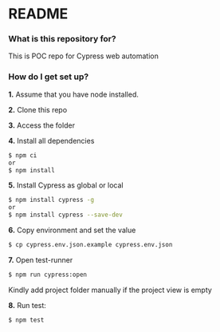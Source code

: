 # README #

### What is this repository for? ###

This is POC repo for Cypress web automation
### How do I get set up? ###

**1.** Assume that you have node installed.

**2.** Clone this repo

**3.** Access the folder

**4.** Install all dependencies
```sh
$ npm ci
or
$ npm install
```

**5.** Install Cypress as global or local
```sh
$ npm install cypress -g
or
$ npm install cypress --save-dev
```

**6.** Copy environment and set the value
```sh
$ cp cypress.env.json.example cypress.env.json
```

**7.** Open test-runner
```sh
$ npm run cypress:open
```
Kindly add project folder manually if the project view is empty

**8.** Run test:
```sh
$ npm test
```
